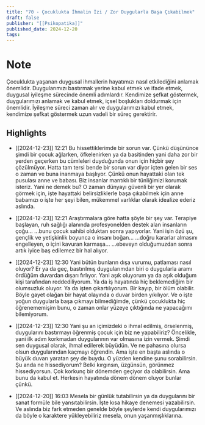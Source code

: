 ```yaml
---
title: "70 - Çocuklukta İhmalin İzi / Zor Duygularla Başa Çıkabilmek"
draft: false
publisher: "[[Psikopatika]]"
published_date: 2024-12-20
tags:
---
```

# Note
 Çocuklukta yaşanan duygusal ihmallerin hayatımızı nasıl etkilediğini anlamak önemlidir.
Duygularımızı bastırmak yerine kabul etmek ve ifade etmek, duygusal iyileşme sürecinde önemli adımlardır.
Kendimize şefkat göstermek, duygularımızı anlamak ve kabul etmek, içsel boşlukları doldurmak için önemlidir.
İyileşme süreci zaman alır ve duygularımızı kabul etmek, kendimize şefkat göstermek uzun vadeli bir süreç gerektirir.


## Highlights
* [[2024-12-23]] 12:21  Bu hissettiklerimde bir sorun var. Çünkü düşününce şimdi bir çocuk ağlarken, öfkelenirken ya da basitinden yani daha zor bir yerden geçerken bu cümleleri duyduğunda onun için hiçbir şey çözülmüyor. Hatta tam tersi bende bir sorun var diyor içten gelen bir ses o zaman ve buna inanmaya başlıyor. Çünkü onun hayattaki olan tek pusulası anne ve babası. Biz insanlar mantıklı bir tünliğimizi korumak isteriz. Yani ne demek bu? O zaman dünyayı güvenli bir yer olarak görmek için, işte hayattaki belirsizliklerle başa çıkabilmek için anne babamızı o işte her şeyi bilen, mükemmel varlıklar olarak idealize ederiz aslında.

* [[2024-12-23]] 12:21  Araştırmalara göre hatta şöyle bir şey var. Terapiye başlayan, ruh sağlığı alanında profesyonelden destek alan insanların çoğu... ...bunu çocuk sahibi olduktan sonra yapıyorlar. Yani işin özü şu, gençlik ve yetişkinlik boyunca o insanı boğan... ...doğru kararlar almasını engelleyen, o içini kavuran karmaşa... ...ebeveyn olduğumuzdan sonra artık iyice baş edilemez bir hal alıyor.

* [[2024-12-23]] 12:30  Yani bütün bunların dışa vurumu, patlaması nasıl oluyor? Er ya da geç, bastırılmış duygularımdan biri o duygularla aramı ördüğüm duvardan dışarı fırlıyor. Yani aşık oluyorum ya da aşık olduğum kişi tarafından reddediliyorum. Ya da iş hayatında hiç beklemediğim bir olumsuzluk oluyor. Ya da işten çıkartılıyorum. Bir kayıp, bir ölüm olabilir. Böyle gayet olağan bir hayat olayında o duvar birden yıkılıyor. Ve o işte yoğun duygularla başa çıkmayı bilmediğimde, çünkü çocuklukta hiç öğrenememişim bunu, o zaman onlar yüzeye çıktığında ne yapacağımı bilemiyorum.

* [[2024-12-23]] 12:30  Yani şu an içimizdeki o ihmal edilmiş, örselenmiş, duygularını bastırmayı öğrenmiş çocuk için biz ne yapabiliriz? Öncelikle, yani ilk adım korkmadan duygularının var olmasına izin vermek. Şimdi sen duygusal olarak, ihmal edilerek büyüdün. Ve ne pahasına olursa olsun duygularından kaçmayı öğrendin. Ama işte en başta aslında o büyük duvarı yaratan şey de buydu. O yüzden kendine şunu sorabilirsin. Şu anda ne hissediyorum? Belki kırgınsın, üzgünsün, görünmez hissediyorsun. Çok korkunç bir dönemden geçiyor da olabilirsin. Ama bunu da kabul et. Herkesin hayatında dönem dönem oluyor bunlar çünkü.

* [[2024-12-20]] 16:03  Mesela bir günlük tutabilirsin ya da duygularını bir sanat formüle bile yansıtabilirsin. İşte kısa hikaye denemesi yazabilirsin. Ve aslında biz fark etmeden genelde böyle şeylerde kendi duygularımızı da böyle o karaktere yükleyebiliriz mesela, onun yaşanmışlıklarına.

